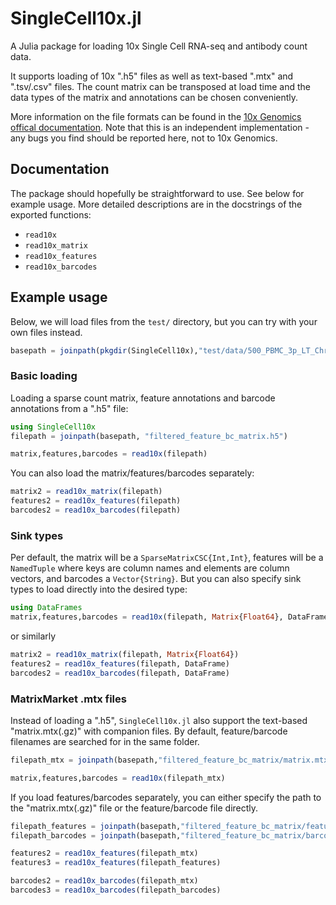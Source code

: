 # SingleCell10x.jl

A Julia package for loading 10x Single Cell RNA-seq and antibody count data.

It supports loading of 10x ".h5" files as well as text-based ".mtx" and ".tsv/.csv" files.
The count matrix can be transposed at load time and the data types of the matrix and annotations can be chosen conveniently.

More information on the file formats can be found in the [10x Genomics offical documentation](https://support.10xgenomics.com/single-cell-gene-expression/software/pipelines/latest/output/overview).
Note that this is an independent implementation - any bugs you find should be reported here, not to 10x Genomics.


## Documentation
The package should hopefully be straightforward to use.
See below for example usage. More detailed descriptions are in the docstrings of the exported functions:

* `read10x`
* `read10x_matrix`
* `read10x_features`
* `read10x_barcodes`


## Example usage
Below, we will load files from the `test/` directory, but you can try with your own files instead.
```julia
basepath = joinpath(pkgdir(SingleCell10x),"test/data/500_PBMC_3p_LT_Chromium_X_50genes/")
```


### Basic loading
Loading a sparse count matrix, feature annotations and barcode annotations from a ".h5" file:
```julia
using SingleCell10x
filepath = joinpath(basepath, "filtered_feature_bc_matrix.h5")

matrix,features,barcodes = read10x(filepath)
```

You can also load the matrix/features/barcodes separately:
```julia
matrix2 = read10x_matrix(filepath)
features2 = read10x_features(filepath)
barcodes2 = read10x_barcodes(filepath)
```


### Sink types
Per default, the matrix will be a `SparseMatrixCSC{Int,Int}`, features will be a `NamedTuple` where keys are column names and elements are column vectors, and barcodes a `Vector{String}`.
But you can also specify sink types to load directly into the desired type:
```julia
using DataFrames
matrix,features,barcodes = read10x(filepath, Matrix{Float64}, DataFrame, DataFrame)
```
or similarly
```julia
matrix2 = read10x_matrix(filepath, Matrix{Float64})
features2 = read10x_features(filepath, DataFrame)
barcodes2 = read10x_barcodes(filepath, DataFrame)
```


### MatrixMarket .mtx files
Instead of loading a ".h5", `SingleCell10x.jl` also support the text-based "matrix.mtx(.gz)" with companion files. By default, feature/barcode filenames are searched for in the same folder.
```julia
filepath_mtx = joinpath(basepath,"filtered_feature_bc_matrix/matrix.mtx.gz")

matrix,features,barcodes = read10x(filepath_mtx)
```

If you load features/barcodes separately, you can either specify the path to the "matrix.mtx(.gz)" file or the feature/barcode file directly.

```julia
filepath_features = joinpath(basepath,"filtered_feature_bc_matrix/features.tsv.gz")
filepath_barcodes = joinpath(basepath,"filtered_feature_bc_matrix/barcodes.tsv.gz")

features2 = read10x_features(filepath_mtx)
features3 = read10x_features(filepath_features)

barcodes2 = read10x_barcodes(filepath_mtx)
barcodes3 = read10x_barcodes(filepath_barcodes)
```
